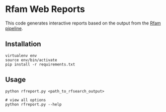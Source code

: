 # Rfam Web Reports

This code generates interactive reports based on the output from the [Rfam pipeline](https://github.com/Rfam/rfam-family-pipeline).

## Installation

```
virtualenv env
source env/bin/activate
pip install -r requirements.txt
```

## Usage

```
python rfreport.py <path_to_rfsearch_output>

# view all options
python rfreport.py --help
```
